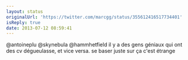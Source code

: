 ```yaml
---
layout: status
originalUrl: 'https://twitter.com/marcgg/status/355612416517734401'
isReply: true
date: 2013-07-12 08:59:41
---
```


@antoineplu @skynebula @hammhetfield il y a des gens géniaux qui ont des cv dégueulasse, et vice versa. se baser juste sur ça c'est étrange
